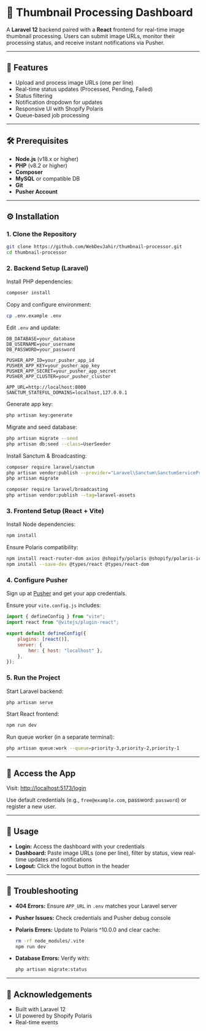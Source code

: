 # 📸 Thumbnail Processing Dashboard

A **Laravel 12** backend paired with a **React** frontend for real-time image thumbnail processing. Users can submit image URLs, monitor their processing status, and receive instant notifications via Pusher.

---

## 🚀 Features

-   Upload and process image URLs (one per line)
-   Real-time status updates (Processed, Pending, Failed)
-   Status filtering
-   Notification dropdown for updates
-   Responsive UI with Shopify Polaris
-   Queue-based job processing

---

## 🛠️ Prerequisites

-   **Node.js** (v18.x or higher)
-   **PHP** (v8.2 or higher)
-   **Composer**
-   **MySQL** or compatible DB
-   **Git**
-   **Pusher Account**

---

## ⚙️ Installation

### 1. Clone the Repository

```bash
git clone https://github.com/WebDevJahir/thumbnail-processor.git
cd thumbnail-processor
```

### 2. Backend Setup (Laravel)

Install PHP dependencies:

```bash
composer install
```

Copy and configure environment:

```bash
cp .env.example .env
```

Edit `.env` and update:

```
DB_DATABASE=your_database
DB_USERNAME=your_username
DB_PASSWORD=your_password

PUSHER_APP_ID=your_pusher_app_id
PUSHER_APP_KEY=your_pusher_app_key
PUSHER_APP_SECRET=your_pusher_app_secret
PUSHER_APP_CLUSTER=your_pusher_cluster

APP_URL=http://localhost:8000
SANCTUM_STATEFUL_DOMAINS=localhost,127.0.0.1
```

Generate app key:

```bash
php artisan key:generate
```

Migrate and seed database:

```bash
php artisan migrate --seed
php artisan db:seed --class=UserSeeder
```

Install Sanctum & Broadcasting:

```bash
composer require laravel/sanctum
php artisan vendor:publish --provider="Laravel\Sanctum\SanctumServiceProvider"
php artisan migrate

composer require laravel/broadcasting
php artisan vendor:publish --tag=laravel-assets
```

### 3. Frontend Setup (React + Vite)

Install Node dependencies:

```bash
npm install
```

Ensure Polaris compatibility:

```bash
npm install react-router-dom axios @shopify/polaris @shopify/polaris-icons laravel-echo pusher-js
npm install --save-dev @types/react @types/react-dom
```

### 4. Configure Pusher

Sign up at [Pusher](https://pusher.com/) and get your app credentials.

Ensure your `vite.config.js` includes:

```js
import { defineConfig } from "vite";
import react from "@vitejs/plugin-react";

export default defineConfig({
    plugins: [react()],
    server: {
        hmr: { host: "localhost" },
    },
});
```

### 5. Run the Project

Start Laravel backend:

```bash
php artisan serve
```

Start React frontend:

```bash
npm run dev
```

Run queue worker (in a separate terminal):

```bash
php artisan queue:work --queue=priority-3,priority-2,priority-1
```

---

## 🔐 Access the App

Visit: [http://localhost:5173/login](http://localhost:5173/login)

Use default credentials (e.g., `free@example.com`, password: `password`) or register a new user.

---

## 🧭 Usage

-   **Login:** Access the dashboard with your credentials
-   **Dashboard:** Paste image URLs (one per line), filter by status, view real-time updates and notifications
-   **Logout:** Click the logout button in the header

---

## 🧪 Troubleshooting

-   **404 Errors:** Ensure `APP_URL` in `.env` matches your Laravel server
-   **Pusher Issues:** Check credentials and Pusher debug console
-   **Polaris Errors:** Update to Polaris ^10.0.0 and clear cache:

    ```bash
    rm -rf node_modules/.vite
    npm run dev
    ```

-   **Database Errors:** Verify with:

    ```bash
    php artisan migrate:status
    ```

---

## 🙏 Acknowledgements

-   Built with Laravel 12
-   UI powered by Shopify Polaris
-   Real-time events
